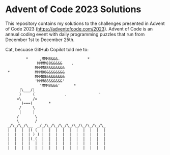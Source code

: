 # Advent of Code 2023 Solutions
This repository contains my solutions to the challenges presented in Advent of Code 2023 (https://adventofcode.com/2023). Advent of Code is an annual coding event with daily programming puzzles that run from December 1st to December 25th.

Cat, becuase GitHub Copilot told me to: 
```
         *     ,MMM8&&&.            *
              MMMM88&&&&&    .
             MMMM88&&&&&&&
 *           MMM88&&&&&&&&
             MMM88&&&&&&&&
             'MMM88&&&&&&'
               'MMM8&&&'      *
      |\___/|
      )     (             .              '
     =\     /=
       )===(       *
      /     \
      |     |
     /       \
     \       /
 _/\_/\_/\__  _/_/\_/\_/\_/\_/\_/\_/\_/\_/\_
 |  |  |  |( (  |  |  |  |  |  |  |  |  |  |
 |  |  |  | ) ) |  |  |  |  |  |  |  |  |  |
 |  |  |  |(_(  |  |  |  |  |  |  |  |  |  |
 |  |  |  |  |  |  |  |  |  |  |  |  |  |  |
 |  |  |  |  |  |  |  |  |  |  |  |  |  |  |
```
